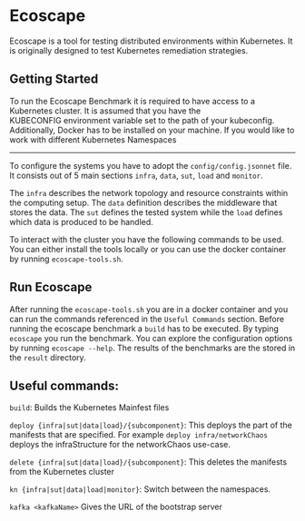 # Ecoscape

Ecoscape is a tool for testing distributed environments within Kubernetes. It is originally designed to test Kubernetes 
remediation strategies.

## Getting Started
To run the Ecoscape Benchmark it is required to have access to a Kubernetes cluster. It is assumed that you have the  
KUBECONFIG environment variable set to the path of your kubeconfig. Additionally, Docker has to be installed on your machine.
If you would like to work with different Kubernetes Namespaces

---

To configure the systems you have to adopt the `config/config.jsonnet` file.
It consists out of 5 main sections `infra`, `data`, `sut`, `load` and `monitor`.

The `infra` describes the network topology and resource constraints within the computing setup.
The `data` definition describes the middleware that stores the data.
The `sut` defines the tested system while the `load` defines which data is produced to be handled.

To interact with the cluster you have the following commands to be used. You can either install the tools locally 
or you can use the docker container by running `ecoscape-tools.sh`.

## Run Ecoscape
After running the `ecoscape-tools.sh` you are in a docker container and you can run the commands referenced in the 
`Useful Commands` section. 
Before running the ecoscape benchmark a `build` has to be executed. By typing `ecoscape` you run the benchmark.
You can explore the configuration options by running `ecoscape --help`.
The results of the benchmarks are the stored in the `result` directory.

## Useful commands:
`build`: Builds the Kubernetes Mainfest files

`deploy {infra|sut|data|load}/{subcomponent}`: This deploys the part of the manifests that are specified. 
For example `deploy infra/networkChaos` deploys the infraStructure for the networkChaos use-case.

`delete {infra|sut|data|load}/{subcomponent}`: This deletes the manifests from the Kubernetes cluster

`kn {infra|sut|data|load|monitor}`: Switch between the namespaces.

`kafka <kafkaName>` Gives the URL of the bootstrap server
